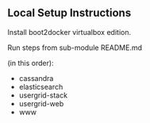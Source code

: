 ## Local Setup Instructions

Install boot2docker virtualbox edition.

Run steps from sub-module README.md

(in this order):

- cassandra
- elasticsearch
- usergrid-stack
- usergrid-web
- www
